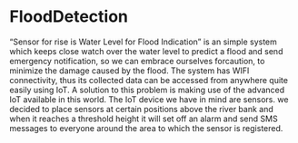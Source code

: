 # FloodDetection
“Sensor for rise is Water Level for Flood Indication” is an simple system which keeps close watch over the water level to predict a flood and send emergency notification, so we can embrace ourselves forcaution, to minimize the damage caused by the flood.
The system has WIFI connectivity, thus its collected data can be accessed from anywhere quite easily using IoT.
A solution to this problem is making use of the advanced IoT available in this world. The IoT
device we have in mind are sensors. we decided to place sensors at certain positions above the
river bank and when it reaches a threshold height it will set off an alarm and send SMS
messages to everyone around the area to which the sensor is registered.
